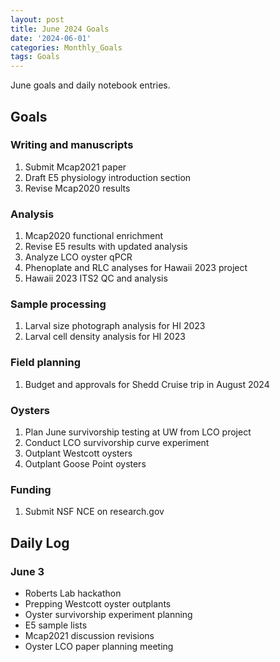 ```yaml
---
layout: post
title: June 2024 Goals
date: '2024-06-01'
categories: Monthly_Goals
tags: Goals
---
```


June goals and daily notebook entries. 

## Goals  

### Writing and manuscripts 
              
1. Submit Mcap2021 paper
2. Draft E5 physiology introduction section 
3. Revise Mcap2020 results

### Analysis

1. Mcap2020 functional enrichment
2. Revise E5 results with updated analysis 
3. Analyze LCO oyster qPCR 
4. Phenoplate and RLC analyses for Hawaii 2023 project
5. Hawaii 2023 ITS2 QC and analysis

### Sample processing

1. Larval size photograph analysis for HI 2023 
2. Larval cell density analysis for HI 2023

### Field planning 

1. Budget and approvals for Shedd Cruise trip in August 2024

### Oysters 
 
1. Plan June survivorship testing at UW from LCO project
2. Conduct LCO survivorship curve experiment 
3. Outplant Westcott oysters 
4. Outplant Goose Point oysters 

### Funding 

1. Submit NSF NCE on research.gov

## **Daily Log**   

### June 3

- Roberts Lab hackathon
- Prepping Westcott oyster outplants
- Oyster survivorship experiment planning 
- E5 sample lists 
- Mcap2021 discussion revisions 
- Oyster LCO paper planning meeting